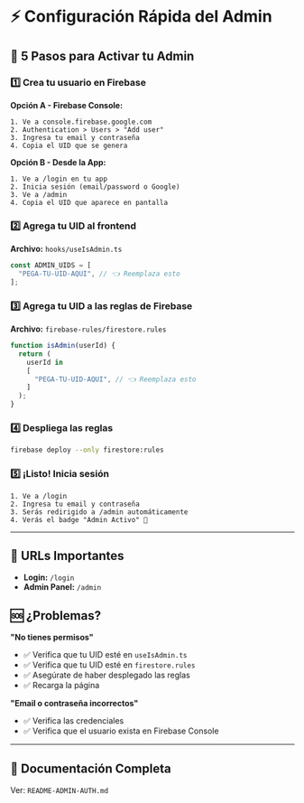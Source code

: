 # ⚡ Configuración Rápida del Admin

## 🎯 5 Pasos para Activar tu Admin

### 1️⃣ Crea tu usuario en Firebase

**Opción A - Firebase Console:**

```
1. Ve a console.firebase.google.com
2. Authentication > Users > "Add user"
3. Ingresa tu email y contraseña
4. Copia el UID que se genera
```

**Opción B - Desde la App:**

```
1. Ve a /login en tu app
2. Inicia sesión (email/password o Google)
3. Ve a /admin
4. Copia el UID que aparece en pantalla
```

### 2️⃣ Agrega tu UID al frontend

**Archivo:** `hooks/useIsAdmin.ts`

```typescript
const ADMIN_UIDS = [
  "PEGA-TU-UID-AQUI", // 👈 Reemplaza esto
];
```

### 3️⃣ Agrega tu UID a las reglas de Firebase

**Archivo:** `firebase-rules/firestore.rules`

```javascript
function isAdmin(userId) {
  return (
    userId in
    [
      "PEGA-TU-UID-AQUI", // 👈 Reemplaza esto
    ]
  );
}
```

### 4️⃣ Despliega las reglas

```bash
firebase deploy --only firestore:rules
```

### 5️⃣ ¡Listo! Inicia sesión

```
1. Ve a /login
2. Ingresa tu email y contraseña
3. Serás redirigido a /admin automáticamente
4. Verás el badge "Admin Activo" 🎉
```

---

## 🔐 URLs Importantes

- **Login:** `/login`
- **Admin Panel:** `/admin`

## 🆘 ¿Problemas?

**"No tienes permisos"**

- ✅ Verifica que tu UID esté en `useIsAdmin.ts`
- ✅ Verifica que tu UID esté en `firestore.rules`
- ✅ Asegúrate de haber desplegado las reglas
- ✅ Recarga la página

**"Email o contraseña incorrectos"**

- ✅ Verifica las credenciales
- ✅ Verifica que el usuario exista en Firebase Console

---

## 📖 Documentación Completa

Ver: `README-ADMIN-AUTH.md`
